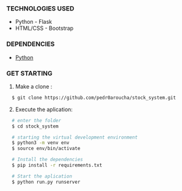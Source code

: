 ### TECHNOLOGIES USED
- Python - Flask
- HTML/CSS - Bootstrap

### DEPENDENCIES
- <a href="https://www.python.org/downloads/"> Python </a>

### GET STARTING

1. Make a clone :

```sh
  $ git clone https://github.com/pedr0aroucha/stock_system.git
```

2. Execute the aplication:

```sh
  # enter the folder
  $ cd stock_system

  # starting the virtual development environment
  $ python3 -m venv env
  $ source env/bin/activate

  # Install the dependencies
  $ pip install -r requirements.txt

  # Start the aplication
  $ python run.py runserver

```
